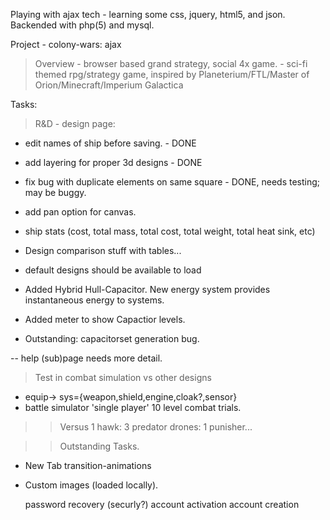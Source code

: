 
Playing with ajax tech - learning some css, jquery, html5, and json. 
Backended with php(5) and mysql.

Project - colony-wars: ajax 
> Overview - browser based grand strategy, social 4x game.
	- sci-fi themed rpg/strategy game, inspired by Planeterium/FTL/Master of Orion/Minecraft/Imperium Galactica 

Tasks: 
> R&D - design page:
- edit names of ship before saving. - DONE
- add layering for proper 3d designs - DONE
- fix bug with duplicate elements on same square - DONE, needs testing; may be buggy.
- add pan option for canvas. 
- ship stats (cost, total mass, total cost, total weight, total heat sink, etc)
- Design comparison stuff with tables...
- default designs should be available to load

- Added Hybrid Hull-Capacitor. New energy system provides instantaneous energy to systems.
- Added meter to show Capactior levels.
- Outstanding: capacitorset generation bug.



-- help (sub)page needs more detail.

> Test in combat simulation vs other designs
- equip-> sys={weapon,shield,engine,cloak?,sensor} 
- battle simulator 'single player' 10 level combat trials.
>> Versus 1 hawk: 3 predator drones: 1 punisher...

>> Outstanding Tasks.
- New Tab transition-animations
- Custom images (loaded locally).

	password recovery (securly?)
	account activation
	account creation

